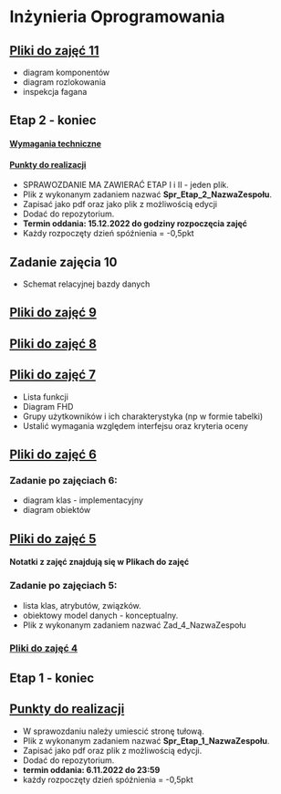 # Inżynieria Oprogramowania

## [Pliki do zajęć 11](https://drive.google.com/drive/folders/1C2SduTTlKkP3LhgkeYTE-NFtrLFjkZRo?usp=share_link)
- diagram komponentów
- diagram rozlokowania
- inspekcja fagana


## Etap 2 - koniec

#### [Wymagania techniczne](https://drive.google.com/file/d/1P1mtD4Ajjne-KhvVgurPI9I9cgG8r3XU/view?usp=share_link)


#### [Punkty do realizacji](https://drive.google.com/file/d/1ITasSV9l2TTseBSnl7-F7-w8P7DydLGD/view?usp=share_link)


- SPRAWOZDANIE MA ZAWIERAĆ ETAP I i II - jeden plik.
- Plik z wykonanym zadaniem nazwać **Spr_Etap_2_NazwaZespołu**. 
- Zapisać jako pdf oraz jako plik z możliwością edycji
- Dodać do repozytorium.
- **Termin oddania: 15.12.2022 do godziny rozpoczęcia zajęć**
- Każdy rozpoczęty dzień spóźnienia = -0,5pkt


## Zadanie zajęcia 10
- Schemat relacyjnej bazdy danych

## [Pliki do zajęć 9](https://drive.google.com/drive/folders/1tZwLWGgnuJ6PgsQzgk0wujuKcmaKjqlm?usp=share_link)


## [Pliki do zajęć 8](https://drive.google.com/drive/folders/1b7j1TTj2CNyVN-TvV9IwAG3psxpttCPW?usp=sharing)

## [Pliki do zajęć 7](https://drive.google.com/drive/folders/1NU1jB9fJjjonBuNynJRLHZijLDz5LqX0?usp=share_link)
- Lista funkcji 
- Diagram FHD
- Grupy użytkowników i ich charakterystyka (np w formie tabelki)
- Ustalić wymagania względem interfejsu oraz kryteria oceny

## [Pliki do zajęć 6](https://drive.google.com/drive/folders/14UEDpeBJ8UoVwSHe9sRNPjkx5e2vIJEX?usp=sharing)
### Zadanie po zajęciach 6:
- diagram klas - implementacyjny
- diagram obiektów 

## [Pliki do zajęć 5](https://drive.google.com/drive/folders/1C8wZYiYghINdtimY4d8gH-_gZBWVgnYy?usp=share_link)
#### Notatki z zajęć znajdują się w Plikach do zajęć
### Zadanie po zajęciach 5:
- lista klas, atrybutów, związków.
- obiektowy model danych - konceptualny.
- Plik z wykonanym zadaniem nazwać Zad_4_NazwaZespołu

### [Pliki do zajęć 4](https://drive.google.com/drive/folders/1DbnnIB9qq1snhuoO76KqNReT16gCYRvr?usp=sharing)
## Etap 1 - koniec
## [Punkty do realizacji](Etap_1.pdf)

- W sprawozdaniu należy umiescić stronę tułową.
- Plik z wykonanym zadaniem nazwać **Spr_Etap_1_NazwaZespołu**. 
- Zapisać jako pdf oraz plik z możliwością edycji.
- Dodać do repozytorium.
- **termin oddania: 6.11.2022 do 23:59**
- każdy rozpoczęty dzień spóźnienia = -0,5pkt

